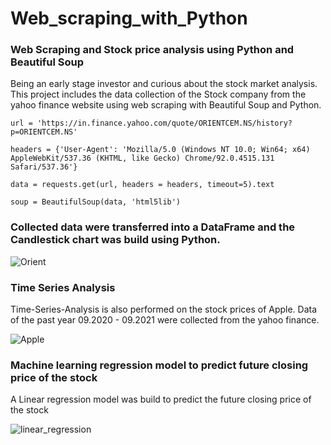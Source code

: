 # Web_scraping_with_Python
### Web Scraping and Stock price analysis using Python and Beautiful Soup

Being an early stage investor and curious about the stock market analysis. This project includes the data collection of the Stock company from the yahoo finance website using web scraping with Beautiful Soup and Python. 

`url = 'https://in.finance.yahoo.com/quote/ORIENTCEM.NS/history?p=ORIENTCEM.NS'`

`headers = {'User-Agent': 'Mozilla/5.0 (Windows NT 10.0; Win64; x64) AppleWebKit/537.36 (KHTML, like Gecko) Chrome/92.0.4515.131 Safari/537.36'}`

`data = requests.get(url, headers = headers, timeout=5).text`

`soup = BeautifulSoup(data, 'html5lib')`


### Collected data were transferred into a DataFrame and the Candlestick chart was build using Python.
 
![Orient](https://user-images.githubusercontent.com/69073063/129231978-dd58ecf3-e75e-4cc2-902c-39d2bba6fbcb.png)

### Time Series Analysis 

Time-Series-Analysis is also performed on the stock prices of Apple. Data of the past year 09.2020 - 09.2021 were collected from the yahoo finance.

![Apple](https://user-images.githubusercontent.com/69073063/132508771-82e48e8c-1cb7-4126-bbac-af01661b555d.png)

### Machine learning regression model to predict future closing price of the stock

A Linear regression model was build to predict the future closing price of the stock

![linear_regression](https://user-images.githubusercontent.com/69073063/132522126-25d74aee-99d7-4b31-b695-addc09c0e0e1.png)
